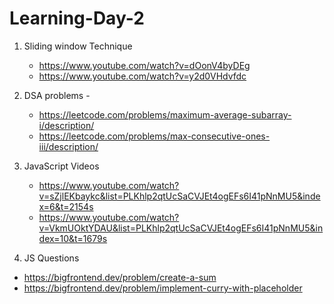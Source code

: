 # Learning-Day-2


1. Sliding window Technique
   - https://www.youtube.com/watch?v=dOonV4byDEg
   - https://www.youtube.com/watch?v=y2d0VHdvfdc

2. DSA problems -
   - https://leetcode.com/problems/maximum-average-subarray-i/description/
   - https://leetcode.com/problems/max-consecutive-ones-iii/description/

3. JavaScript Videos
   - https://www.youtube.com/watch?v=sZjlEKbaykc&list=PLKhlp2qtUcSaCVJEt4ogEFs6I41pNnMU5&index=6&t=2154s
   - https://www.youtube.com/watch?v=VkmUOktYDAU&list=PLKhlp2qtUcSaCVJEt4ogEFs6I41pNnMU5&index=10&t=1679s

4. JS Questions
  - https://bigfrontend.dev/problem/create-a-sum
  - https://bigfrontend.dev/problem/implement-curry-with-placeholder
